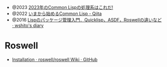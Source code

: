 - @2023 [2023年のCommon Lispの処理系はこれだ!](https://zenn.dev/g000001/articles/e4eb6ab1c9040f03eafa)
- @2022 [いまから始めるCommon Lisp - Qiita](https://qiita.com/t-sin/items/054c2ff315ec3b9d3bdc)
- @2016 [Lispのパッケージ管理入門．Quicklisp，ASDF，Roswellの違いなど · wshito's diary](http://diary.wshito.com/comp/lisp/lisp-pm/)

# Roswell
- [Installation · roswell/roswell Wiki · GitHub](https://github.com/roswell/roswell/wiki/Installation#windows)
